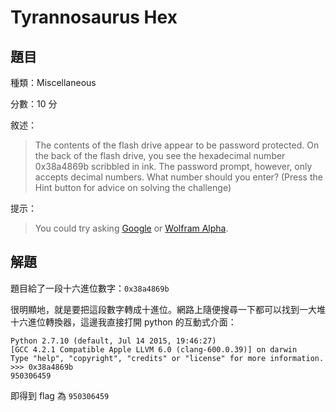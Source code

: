 # Tyrannosaurus Hex

## 題目

種類：Miscellaneous

分數：10 分

敘述：
> The contents of the flash drive appear to be password protected. On the back of the flash drive, you see the hexadecimal number 0x38a4869b scribbled in ink. The password prompt, however, only accepts decimal numbers. What number should you enter? (Press the Hint button for advice on solving the challenge)

提示：
> You could try asking [Google](http://www.google.com/) or [Wolfram Alpha](http://www.wolframalpha.com/).

## 解題

題目給了一段十六進位數字：`0x38a4869b`

很明顯地，就是要把這段數字轉成十進位。網路上隨便搜尋一下都可以找到一大堆十六進位轉換器，這邊我直接打開 python 的互動式介面：

```
Python 2.7.10 (default, Jul 14 2015, 19:46:27)
[GCC 4.2.1 Compatible Apple LLVM 6.0 (clang-600.0.39)] on darwin
Type "help", "copyright", "credits" or "license" for more information.
>>> 0x38a4869b
950306459
```

即得到 flag 為 `950306459`
